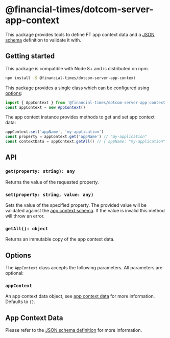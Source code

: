 # @financial-times/dotcom-server-app-context

This package provides tools to define FT app context data and a [JSON schema] definition to validate it with.

[JSON schema]: https://json-schema.org/


## Getting started

This package is compatible with Node 8+ and is distributed on npm.

```bash
npm install -S @financial-times/dotcom-server-app-context
```

This package provides a single class which can be configured using [options](#options):

```js
import { AppContext } from '@financial-times/dotcom-server-app-context'
const appContext = new AppContext()
```

The app context instance provides methods to get and set app context data:

```js
appContext.set('appName', 'my-application')
const property = appContext.get('appName') // "my-application"
const contextData = appContext.getAll() // { appName: "my-application" }
```


## API

### `get(property: string): any`

Returns the value of the requested property.

### `set(property: string, value: any)`

Sets the value of the specified property. The provided value will be validated against the [app context schema](#app-context-data). If the value is invalid this method will throw an error.

### `getAll(): object`

Returns an immutable copy of the app context data.


## Options

The `AppContext` class accepts the following parameters. All parameters are optional:

### `appContext`

An app context data object, see [app context data](#app-context-data) for more information. Defaults to `{}`.


## App Context Data

Please refer to the [JSON schema definition](schema.md) for more information.

